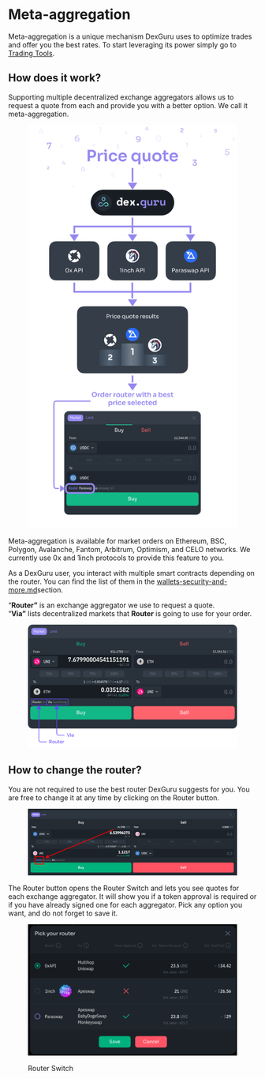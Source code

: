 # Meta-aggregation

Meta-aggregation is a unique mechanism DexGuru uses to optimize trades and offer you the best rates. To start leveraging its power simply go to [Trading Tools](./).

## How does it work?

Supporting multiple decentralized exchange aggregators allows us to request a quote from each and provide you with a better option. We call it meta-aggregation.

<figure><img src="../../../.gitbook/assets/Router.png" alt=""><figcaption></figcaption></figure>

Meta-aggregation is available for market orders on Ethereum, BSC, Polygon, Avalanche, Fantom, Arbitrum, Optimism, and CELO networks. We currently use 0x and 1inch protocols to provide this feature to you.

As a DexGuru user, you interact with multiple smart contracts depending on the router. You can find the list of them in the [wallets-security-and-more.md](../../../more-info/wallets-security-and-more.md "mention")section.



“**Router”** is an exchange aggregator we use to request a quote.\
“**Via”** lists decentralized markets that **Router** is going to use for your order.

<figure><img src="../../../.gitbook/assets/001.png" alt=""><figcaption></figcaption></figure>

## How to change the router?&#x20;

You are not required to use the best router DexGuru suggests for you. You are free to change it at any time by clicking on the Router button.

<figure><img src="../../../.gitbook/assets/Screen Shot 2022-12-01 at 10.10.52 AM.png" alt=""><figcaption></figcaption></figure>

The Router button opens the Router Switch and lets you see quotes for each exchange aggregator. It will show you if a token approval is required or if you have already signed one for each aggregator. Pick any option you want, and do not forget to save it.

<figure><img src="../../../.gitbook/assets/Screen Shot 2022-12-01 at 10.09.43 AM.png" alt=""><figcaption><p>Router Switch</p></figcaption></figure>
